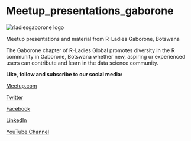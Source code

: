 
# Meetup_presentations_gaborone

![rladiesgaborone logo](https://user-images.githubusercontent.com/53818579/230065611-072667f7-bfd5-46f3-bd46-f5040c618f17.jpg)

Meetup presentations and material from R-Ladies Gaborone, Botswana

The Gaborone chapter of R-Ladies Global promotes diversity in the R community in Gaborone, Botswana whether new, aspiring or experienced users can contribute and learn in the data science community.


**Like, follow and subscribe to our social media:**

[Meetup.com](https://www.meetup.com/rladies-gaborone/)

[Twitter](https://twitter.com/RLadiesGaborone)

[Facebook](https://www.facebook.com/RLadiesGaborone/)

[LinkedIn](https://www.linkedin.com/company/r-ladies-gaborone/)

[YouTube Channel](https://www.youtube.com/channel/UCMzxf1PB54mTnWJVE8xdGlw)
